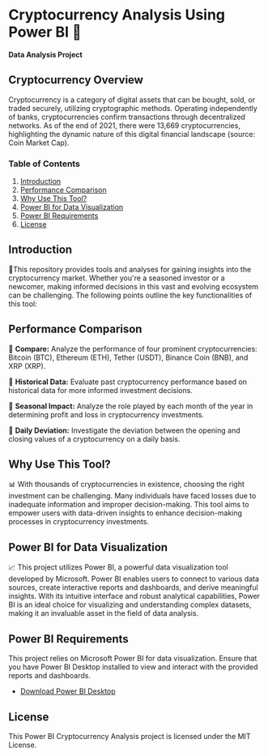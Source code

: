 # Cryptocurrency Analysis Using Power BI 🌟
**Data Analysis Project**

## Cryptocurrency Overview
Cryptocurrency is a category of digital assets that can be bought, sold, or traded securely, utilizing cryptographic methods. Operating independently of banks, cryptocurrencies confirm transactions through decentralized networks. As of the end of 2021, there were 13,669 cryptocurrencies, highlighting the dynamic nature of this digital financial landscape (source: Coin Market Cap).

### Table of Contents
1. [Introduction](#introduction)
2. [Performance Comparison](#performance-comparison)
3. [Why Use This Tool?](#why-use-this-tool)
4. [Power BI for Data Visualization](#power-bi-for-data-visualization)
5. [Power BI Requirements](#power-bi-requirements)
6. [License](#license)

   
## Introduction
📍This repository provides tools and analyses for gaining insights into the cryptocurrency market. Whether you're a seasoned investor or a newcomer, making informed decisions in this vast and evolving ecosystem can be challenging. The following points outline the key functionalities of this tool:

## Performance Comparison 
 🚀 **Compare:** Analyze the performance of four prominent cryptocurrencies: Bitcoin (BTC), Ethereum (ETH), Tether (USDT), Binance Coin (BNB), and XRP (XRP).
 
 🚀 **Historical Data:** Evaluate past cryptocurrency performance based on historical data for more informed investment decisions.
 
 🚀 **Seasonal Impact:** Analyze the role played by each month of the year in determining profit and loss in cryptocurrency investments.
 
 🚀 **Daily Deviation:** Investigate the deviation between the opening and closing values of a cryptocurrency on a daily basis.

## Why Use This Tool? 
📊 With thousands of cryptocurrencies in existence, choosing the right investment can be challenging. Many individuals have faced losses due to inadequate information and improper decision-making. This tool aims to empower users with data-driven insights to enhance decision-making processes in cryptocurrency investments.

## Power BI for Data Visualization 
📈 This project utilizes Power BI, a powerful data visualization tool developed by Microsoft. Power BI enables users to connect to various data sources, create interactive reports and dashboards, and derive meaningful insights. With its intuitive interface and robust analytical capabilities, Power BI is an ideal choice for visualizing and understanding complex datasets, making it an invaluable asset in the field of data analysis.

## Power BI Requirements
This project relies on Microsoft Power BI for data visualization. Ensure that you have Power BI Desktop installed to view and interact with the provided reports and dashboards.

- [Download Power BI Desktop](https://powerbi.microsoft.com/desktop/)

## License
This Power BI Cryptocurrency Analysis project is licensed under the MIT License.
